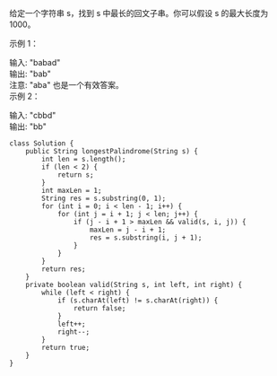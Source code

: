给定一个字符串 s，找到 s 中最长的回文子串。你可以假设 s 的最大长度为 1000。  

示例 1：  

输入: "babad"  
输出: "bab"  
注意: "aba" 也是一个有效答案。  
示例 2：  

输入: "cbbd"  
输出: "bb"  

```
class Solution {
    public String longestPalindrome(String s) {
        int len = s.length();
        if (len < 2) {
            return s;
        }
        int maxLen = 1;
        String res = s.substring(0, 1);
        for (int i = 0; i < len - 1; i++) {
            for (int j = i + 1; j < len; j++) {
                if (j - i + 1 > maxLen && valid(s, i, j)) {
                    maxLen = j - i + 1;
                    res = s.substring(i, j + 1);
                }
            }
        }
        return res;
    }
    private boolean valid(String s, int left, int right) {
        while (left < right) {
            if (s.charAt(left) != s.charAt(right)) {
                return false;
            }
            left++;
            right--;
        }
        return true;
    }
}
```
